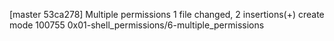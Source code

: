 [master 53ca278] Multiple permissions
 1 file changed, 2 insertions(+)
 create mode 100755 0x01-shell_permissions/6-multiple_permissions
